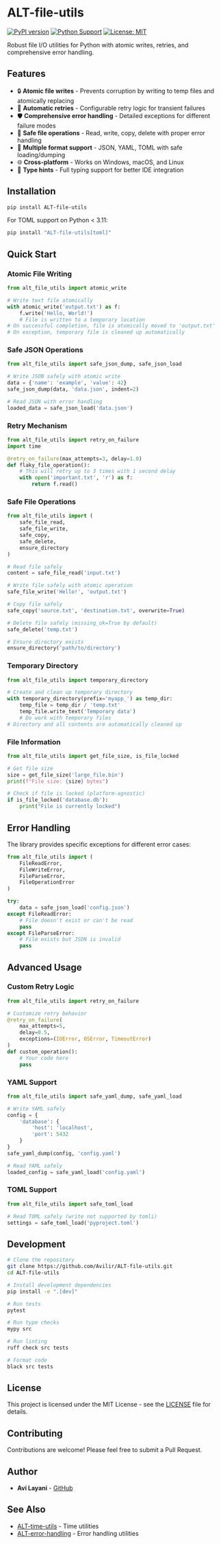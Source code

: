 # ALT-file-utils

[![PyPI version](https://badge.fury.io/py/ALT-file-utils.svg)](https://badge.fury.io/py/ALT-file-utils)
[![Python Support](https://img.shields.io/pypi/pyversions/ALT-file-utils.svg)](https://pypi.org/project/ALT-file-utils/)
[![License: MIT](https://img.shields.io/badge/License-MIT-yellow.svg)](https://opensource.org/licenses/MIT)

Robust file I/O utilities for Python with atomic writes, retries, and comprehensive error handling.

## Features

- 🔒 **Atomic file writes** - Prevents corruption by writing to temp files and atomically replacing
- 🔄 **Automatic retries** - Configurable retry logic for transient failures
- 🛡️ **Comprehensive error handling** - Detailed exceptions for different failure modes
- 📁 **Safe file operations** - Read, write, copy, delete with proper error handling
- 🔧 **Multiple format support** - JSON, YAML, TOML with safe loading/dumping
- 🌐 **Cross-platform** - Works on Windows, macOS, and Linux
- 🐍 **Type hints** - Full typing support for better IDE integration

## Installation

```bash
pip install ALT-file-utils
```

For TOML support on Python < 3.11:
```bash
pip install "ALT-file-utils[toml]"
```

## Quick Start

### Atomic File Writing

```python
from alt_file_utils import atomic_write

# Write text file atomically
with atomic_write('output.txt') as f:
    f.write('Hello, World!')
    # File is written to a temporary location
# On successful completion, file is atomically moved to 'output.txt'
# On exception, temporary file is cleaned up automatically
```

### Safe JSON Operations

```python
from alt_file_utils import safe_json_dump, safe_json_load

# Write JSON safely with atomic write
data = {'name': 'example', 'value': 42}
safe_json_dump(data, 'data.json', indent=2)

# Read JSON with error handling
loaded_data = safe_json_load('data.json')
```

### Retry Mechanism

```python
from alt_file_utils import retry_on_failure
import time

@retry_on_failure(max_attempts=3, delay=1.0)
def flaky_file_operation():
    # This will retry up to 3 times with 1 second delay
    with open('important.txt', 'r') as f:
        return f.read()
```

### Safe File Operations

```python
from alt_file_utils import (
    safe_file_read, 
    safe_file_write,
    safe_copy,
    safe_delete,
    ensure_directory
)

# Read file safely
content = safe_file_read('input.txt')

# Write file safely with atomic operation
safe_file_write('Hello!', 'output.txt')

# Copy file safely
safe_copy('source.txt', 'destination.txt', overwrite=True)

# Delete file safely (missing_ok=True by default)
safe_delete('temp.txt')

# Ensure directory exists
ensure_directory('path/to/directory')
```

### Temporary Directory

```python
from alt_file_utils import temporary_directory

# Create and clean up temporary directory
with temporary_directory(prefix='myapp_') as temp_dir:
    temp_file = temp_dir / 'temp.txt'
    temp_file.write_text('Temporary data')
    # Do work with temporary files
# Directory and all contents are automatically cleaned up
```

### File Information

```python
from alt_file_utils import get_file_size, is_file_locked

# Get file size
size = get_file_size('large_file.bin')
print(f"File size: {size} bytes")

# Check if file is locked (platform-agnostic)
if is_file_locked('database.db'):
    print("File is currently locked")
```

## Error Handling

The library provides specific exceptions for different error cases:

```python
from alt_file_utils import (
    FileReadError,
    FileWriteError,
    FileParseError,
    FileOperationError
)

try:
    data = safe_json_load('config.json')
except FileReadError:
    # File doesn't exist or can't be read
    pass
except FileParseError:
    # File exists but JSON is invalid
    pass
```

## Advanced Usage

### Custom Retry Logic

```python
from alt_file_utils import retry_on_failure

# Customize retry behavior
@retry_on_failure(
    max_attempts=5,
    delay=0.5,
    exceptions=(IOError, OSError, TimeoutError)
)
def custom_operation():
    # Your code here
    pass
```

### YAML Support

```python
from alt_file_utils import safe_yaml_dump, safe_yaml_load

# Write YAML safely
config = {
    'database': {
        'host': 'localhost',
        'port': 5432
    }
}
safe_yaml_dump(config, 'config.yaml')

# Read YAML safely
loaded_config = safe_yaml_load('config.yaml')
```

### TOML Support

```python
from alt_file_utils import safe_toml_load

# Read TOML safely (write not supported by tomli)
settings = safe_toml_load('pyproject.toml')
```

## Development

```bash
# Clone the repository
git clone https://github.com/Avilir/ALT-file-utils.git
cd ALT-file-utils

# Install development dependencies
pip install -e ".[dev]"

# Run tests
pytest

# Run type checks
mypy src

# Run linting
ruff check src tests

# Format code
black src tests
```

## License

This project is licensed under the MIT License - see the [LICENSE](LICENSE) file for details.

## Contributing

Contributions are welcome! Please feel free to submit a Pull Request.

## Author

- **Avi Layani** - [GitHub](https://github.com/Avilir)

## See Also

- [ALT-time-utils](https://pypi.org/project/ALT-time-utils/) - Time utilities
- [ALT-error-handling](https://pypi.org/project/ALT-error-handling/) - Error handling utilities
